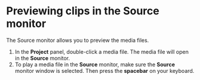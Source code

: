 # Previewing clips in the Source monitor

The Source monitor allows you to preview the media files.

1. In the **Project** panel, double-click a media file. The media file will open in the **Source** monitor.
2. To play a media file in the **Source** monitor, make sure the **Source** monitor window is selected. Then press the **spacebar** on your keyboard.



